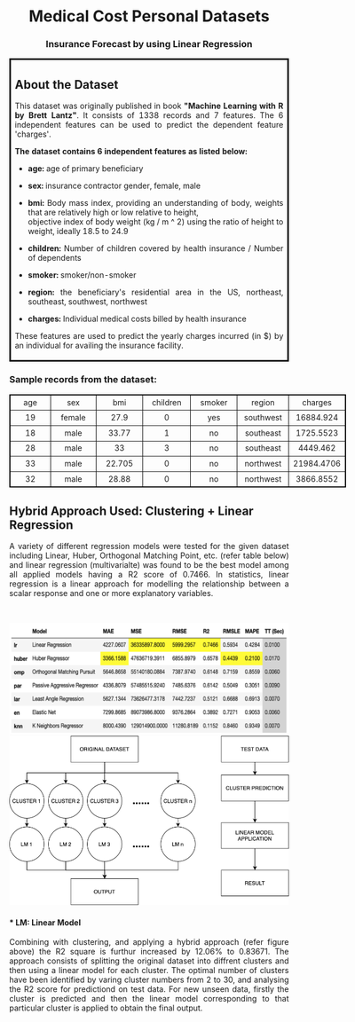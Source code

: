 <div class="lm-Widget p-Widget lm-Panel p-Panel jupyter-widgets widget-container widget-box widget-vbox" data-voila-jupyter-widget=""><div class="lm-Widget p-Widget jupyter-widgets widget-inline-hbox widget-html" style="align-items: center;"><label class="widget-label" title="" style="display: none;"></label><div class="widget-html-content"></div></div><div class="lm-Widget p-Widget jupyter-widgets widget-inline-hbox widget-html"><label class="widget-label" title="" style="display: none;"></label><div class="widget-html-content"><h1><b><center>Medical Cost Personal Datasets</center></b></h1></div></div><div class="lm-Widget p-Widget jupyter-widgets widget-inline-hbox widget-html"><label class="widget-label" title="" style="display: none;"></label><div class="widget-html-content"><h3><center>Insurance Forecast by using Linear Regression</center></h3></div></div><div class="lm-Widget p-Widget jupyter-widgets widget-inline-hbox widget-html" style="align-items: center;"><label class="widget-label" title="" style="display: none;"></label><div class="widget-html-content"></div></div><div class="lm-Widget p-Widget jupyter-widgets widget-inline-hbox widget-html" style="align-items: center;"><label class="widget-label" title="" style="display: none;"></label><div class="widget-html-content"></div></div><div class="lm-Widget p-Widget jupyter-widgets widget-inline-hbox widget-html"><label class="widget-label" title="" style="display: none;"></label><div class="widget-html-content">
<table style="width: 100%; border-collapse: collapse; border-style: solid; border-color: black;" border="2" cellpadding="25">
<tbody>
<tr>
<td style="width: 100%;">
<h2 style="text-align: justify;">About the Dataset</h2>
<p style="text-align: justify;">This dataset was originally published in book <strong>"Machine Learning with R by Brett Lantz"</strong>. It consists of 1338 records and 7 features. The 6 independent features can be used to predict the dependent feature 'charges'.</p>
<p style="text-align: justify;"><strong>The dataset contains 6 independent features as listed below:</strong></p>
<ul style="text-align: justify;">
<li>
<p><strong>age:</strong> age of primary beneficiary</p>
</li>
<li>
<p><strong>sex:</strong> insurance contractor gender, female, male</p>
</li>
<li>
<p><strong>bmi:</strong> Body mass index, providing an understanding of body, weights that are relatively high or low relative to height,<br>objective index of body weight (kg / m ^ 2) using the ratio of height to weight, ideally 18.5 to 24.9</p>
</li>
<li>
<p><strong>children:</strong> Number of children covered by health insurance / Number of dependents</p>
</li>
<li>
<p><strong>smoker:</strong> smoker/non-smoker</p>
</li>
<li>
<p><strong>region:</strong> the beneficiary's residential area in the US, northeast, southeast, southwest, northwest</p>
</li>
<li>
<p><strong>charges:</strong> Individual medical costs billed by health insurance</p>
</li>
</ul>
<p style="text-align: justify;">These features are used to predict the yearly charges incurred (in $) by an individual for availing the insurance facility.</p>
</td>
</tr>
</tbody>
</table>
<h3 style="text-align: justify;">Sample records from the dataset:</h3>
<table style="border-collapse: collapse; width: 455pt; border-style: solid; border-color: black;" border="1" width="455pt" cellspacing="0" cellpadding="0">
<tbody>
<tr style="height: 16.0pt;">
<td style="height: 16pt; width: 84.4375px; text-align: center;" height="67">age</td>
<td style="width: 85.2344px; text-align: center;">sex</td>
<td style="width: 85.3125px; text-align: center;">bmi</td>
<td style="width: 85.5312px; text-align: center;">children</td>
<td style="width: 85.3906px; text-align: center;">smoker</td>
<td style="width: 86.1094px; text-align: center;">region</td>
<td style="width: 86.6406px; text-align: center;">charges</td>
</tr>
<tr style="height: 16pt; text-align: center;">
<td style="height: 16pt; width: 84.4375px; text-align: center;" align="right" height="67">19</td>
<td style="width: 85.2344px; text-align: center;">female</td>
<td style="width: 85.3125px; text-align: center;" align="right">27.9</td>
<td style="width: 85.5312px; text-align: center;" align="right">0</td>
<td style="width: 85.3906px; text-align: center;">yes</td>
<td style="width: 86.1094px; text-align: center;">southwest</td>
<td style="width: 86.6406px; text-align: center;" align="right">16884.924</td>
</tr>
<tr style="height: 16pt; text-align: center;">
<td style="height: 16pt; width: 84.4375px; text-align: center;" align="right" height="67">18</td>
<td style="width: 85.2344px; text-align: center;">male</td>
<td style="width: 85.3125px; text-align: center;" align="right">33.77</td>
<td style="width: 85.5312px; text-align: center;" align="right">1</td>
<td style="width: 85.3906px; text-align: center;">no</td>
<td style="width: 86.1094px; text-align: center;">southeast</td>
<td style="width: 86.6406px; text-align: center;" align="right">1725.5523</td>
</tr>
<tr style="height: 16pt; text-align: center;">
<td style="height: 16pt; width: 84.4375px; text-align: center;" align="right" height="67">28</td>
<td style="width: 85.2344px; text-align: center;">male</td>
<td style="width: 85.3125px; text-align: center;" align="right">33</td>
<td style="width: 85.5312px; text-align: center;" align="right">3</td>
<td style="width: 85.3906px; text-align: center;">no</td>
<td style="width: 86.1094px; text-align: center;">southeast</td>
<td style="width: 86.6406px; text-align: center;" align="right">4449.462</td>
</tr>
<tr style="height: 16pt; text-align: center;">
<td style="height: 16pt; width: 84.4375px; text-align: center;" align="right" height="67">33</td>
<td style="width: 85.2344px; text-align: center;">male</td>
<td style="width: 85.3125px; text-align: center;" align="right">22.705</td>
<td style="width: 85.5312px; text-align: center;" align="right">0</td>
<td style="width: 85.3906px; text-align: center;">no</td>
<td style="width: 86.1094px; text-align: center;">northwest</td>
<td style="width: 86.6406px; text-align: center;" align="right">21984.4706</td>
</tr>
<tr style="height: 16pt; text-align: center;">
<td style="height: 16pt; width: 84.4375px; text-align: center;" align="right" height="67">32</td>
<td style="width: 85.2344px; text-align: center;">male</td>
<td style="width: 85.3125px; text-align: center;" align="right">28.88</td>
<td style="width: 85.5312px; text-align: center;" align="right">0</td>
<td style="width: 85.3906px; text-align: center;">no</td>
<td style="width: 86.1094px; text-align: center;">northwest</td>
<td style="width: 86.6406px; text-align: center;" align="right">3866.8552</td>
</tr>
</tbody>
</table>
</div></div><div class="lm-Widget p-Widget jupyter-widgets widget-inline-hbox widget-html" style="align-items: center;"><label class="widget-label" title="" style="display: none;"></label><div class="widget-html-content"></div></div><div class="lm-Widget p-Widget jupyter-widgets widget-inline-hbox widget-html"><label class="widget-label" title="" style="display: none;"></label><div class="widget-html-content">
<h2>Hybrid Approach Used: Clustering + Linear Regression</h2>
<p style="text-align: justify;">A variety of different regression models were tested for the given dataset including Linear, Huber, Orthogonal Matching Point, etc. (refer table below) and linear regression (multivarialte) was found to be the best model among all applied models having a R2 score of 0.7466. In statistics, linear regression is a linear approach for modelling the relationship between a scalar response and one or more explanatory variables.</p>
<p>&nbsp;</p>
</div></div>
<div class="lm-Widget p-Widget lm-Panel p-Panel jupyter-widgets widget-container widget-box widget-hbox" style="justify-content: center;"><img class="lm-Widget p-Widget jupyter-widgets widget-image" src="image1.png"></div><div class="lm-Widget p-Widget jupyter-widgets widget-inline-hbox widget-html" style="align-items: center;"><label class="widget-label" title="" style="display: none;"></label><div class="widget-html-content"></div></div><div class="lm-Widget p-Widget jupyter-widgets widget-inline-hbox widget-html" style="align-items: center;"><label class="widget-label" title="" style="display: none;"></label><div class="widget-html-content"></div></div><div class="lm-Widget p-Widget lm-Panel p-Panel jupyter-widgets widget-container widget-box widget-hbox" style="justify-content: center;"><img class="lm-Widget p-Widget jupyter-widgets widget-image" src="image2.png"></div><div class="lm-Widget p-Widget jupyter-widgets widget-inline-hbox widget-html"><label class="widget-label" title="" style="display: none;"></label><div class="widget-html-content">



<h4>* LM: Linear Model</h4>
<p style="text-align: justify;">Combining with clustering, and applying a hybrid approach (refer figure above) the R2 square is furthur increased by 12.06% to 0.83671. The approach consists of splitting the original dataset into diffrent clusters and then using a linear model for each cluster. The optimal number of clusters have been identified by varing cluster numbers from 2 to 30, and analysing the R2 score for predictiond on test data. For new unseen data, firstly the cluster is predicted and then the linear model corresponding to that particular cluster is applied to obtain the final output.</p>
<p>&nbsp;</p>
</div></div><div class="lm-Widget p-Widget jupyter-widgets widget-inline-hbox widget-html" style="align-items: center;"><label class="widget-label" title="" style="display: none;"></label><div class="widget-html-content"></div></div><div class="lm-Widget p-Widget jupyter-widgets widget-inline-hbox widget-html"><label class="widget-label" title="" style="display: none;"></label>